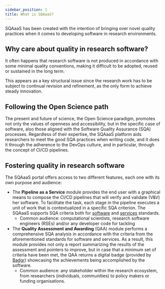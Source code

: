 ```yaml
---
sidebar_position: 1
title: What is SQAaaS?
---
```


SQAaaS has been created with the intention of bringing over novel quality
practices when it comes to developing software in research environments.

## Why care about quality in research software?
It often happens that research software is not produced in accordance with some
minimal quality conventions, making it difficult to be adopted, reused or
sustained in the long term.

This appears as a key structural issue since the
research work has to be subject to continual revision and refinement, as the
only form to achieve steady innovation.

## Following the Open Science path
The present and future of science, the Open Science paradigm, promotes not only
the values of openness and accessibility, but in the specific case of software,
also those aligned with the Software Quality Assurance (SQA) processes.
Regardless of their expertise, the SQAaaS platform aids researchers to meet the
good SQA practices when writing code, and it does it through the adherence to
the DevOps culture, and in particular, through the concept of CI/CD pipelines.

## Fostering quality in research software
The SQAaaS portal offers access to two different features, each one with its
own purpose and audience:
- The **Pipeline as a Service** module provides the end user with a graphical
  means to compose the CI/CD pipelines that will verify and validate (V&V) her
  software. To facilitate the task, each stage in the pipeline executes a unit
  of work that is contextualized in a specific SQA criterion. The SQAaaS
  supports SQA criteria both for
  [software](https://indigo-dc.github.io/sqa-baseline/) and
  [services](https://eosc-synergy.github.io/service-qa-baseline/) standards.
  - Common audience: computational scientists, research software engineers
    (RSEs) and/or any developer code for tackling
- The **Quality Assessment and Awarding** (QAA) module performs a comprehensive
  SQA analysis in accordance with the criteria from the aforementioned
  standards for software and services. As a result, this module provides not
  only a report summarizing the results of the assessment and pointers to
  improve, but in case that a minimum set of criteria have been met, the QAA
  returns a digital badge (provided by [Badgr](https://info.badgr.com/))
  showcasing the achievements being accomplished by the software.
  - Common audience: any stakeholder within the research ecosystem, from
    researchers (individuals, communities) to policy makers or funding
    organisations.

<!--
## Multiple interfaces
The SQAaaS plaform offers several interfaces, which are suitable for diverse
developer profiles in terms of expertise in software engineering topics. From
higher to lower levels, one can find the web portal, the API, and the CI
library (JePL), which is based on the Jenkins Pipeline as Code (PaC) solution.
The latter is the most versatil way to customize your CI/CD pipelines, but it
requires previous knowledge on Jenkins PaC if you want to take the most out of
it. The two former interfaces are not as customizable, but facilitate the
composition of those pipelines, hiding the complexity of the underlying CI
language, and thus, being technology agnostic. This is paramount for the
adoption of the CI/CD technologies by researchers since there are a lot of CI
solutions out there, each one with its own CI language. The SQAaaS relies on
Jenkins PaC, but one would need to deal with it only in the event of using the
JePL library for the most complex use cases, since this library provides a
minimal working sample of a Jenkinsfile.
-->
